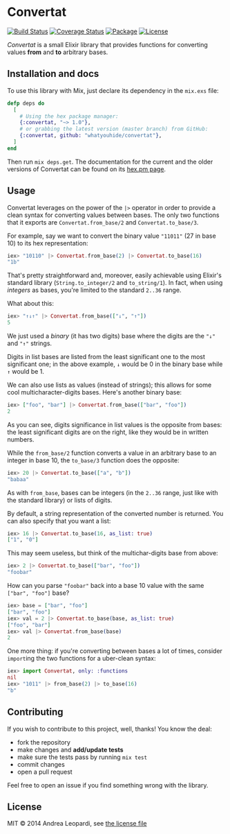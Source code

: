 # Convertat

[![Build Status](https://travis-ci.org/whatyouhide/convertat.svg?branch=master)](https://travis-ci.org/whatyouhide/convertat)
[![Coverage Status](https://img.shields.io/coveralls/whatyouhide/convertat.svg)](https://coveralls.io/r/whatyouhide/convertat)
[![Package](http://img.shields.io/hexpm/v/convertat.svg)](https://hex.pm/packages/convertat)
[![License](https://img.shields.io/hexpm/l/convertat.svg)](LICENSE.txt)

*Convertat* is a small Elixir library that provides functions for converting
values **from** and **to** arbitrary bases.


## Installation and docs

To use this library with Mix, just declare its dependency in the `mix.exs` file:

``` elixir
defp deps do
  [
    # Using the hex package manager:
    {:convertat, "~> 1.0"},
    # or grabbing the latest version (master branch) from GitHub:
    {:convertat, github: "whatyouhide/convertat"},
  ]
end
```

Then run `mix deps.get`. The documentation for the current and the older
versions of Convertat can be found on its [hex.pm
page](https://hex.pm/packages/convertat).


## Usage

Convertat leverages on the power of the `|>` operator in order to provide a
clean syntax for converting values between bases. The only two functions that it
exports are `Convertat.from_base/2` and `Convertat.to_base/3`.

For example, say we want to convert the binary value `"11011"` (27 in base 10)
to its hex representation:

``` elixir
iex> "10110" |> Convertat.from_base(2) |> Convertat.to_base(16)
"1b"
```

That's pretty straightforward and, moreover, easily achievable using Elixir's
standard library (`String.to_integer/2` and `to_string/1`). In fact, when using
*integers* as bases, you're limited to the standard `2..36` range.

What about this:

``` elixir
iex> "↑↓↑" |> Convertat.from_base(["↓", "↑"])
5
```

We just used a *binary* (it has two digits) base where the digits are the `"↓"`
and `"↑"` strings.

Digits in list bases are listed from the least significant one to the most
significant one; in the above example, `↓` would be 0 in the binary base while
`↑` would be 1.

We can also use lists as values (instead of strings); this allows for some cool
multicharacter-digits bases. Here's another binary base:

``` elixir
iex> ["foo", "bar"] |> Convertat.from_base(["bar", "foo"])
2
```

As you can see, digits significance in list values is the opposite from bases:
the least significant digits are on the right, like they would be in written
numbers.

While the `from_base/2` function converts a value in an arbitrary base to an
integer in base 10, the `to_base/3` function does the opposite:

``` elixir
iex> 20 |> Convertat.to_base(["a", "b"])
"babaa"
```

As with `from_base`, bases can be integers (in the `2..36` range, just like with
the standard library) or lists of digits.

By default, a string representation of the converted number is returned. You
can also specify that you want a list:

``` elixir
iex> 16 |> Convertat.to_base(16, as_list: true)
["1", "0"]
```

This may seem useless, but think of the multichar-digits base from above:

``` elixir
iex> 2 |> Convertat.to_base(["bar", "foo"])
"foobar"
```

How can you parse `"foobar"` back into a base 10 value with the same `["bar",
"foo"]` base?

``` elixir
iex> base = ["bar", "foo"]
["bar", "foo"]
iex> val = 2 |> Convertat.to_base(base, as_list: true)
["foo", "bar"]
iex> val |> Convertat.from_base(base)
2
```

One more thing: if you're converting between bases a lot of times, consider
`import`ing the two functions for a uber-clean syntax:

``` elixir
iex> import Convertat, only: :functions
nil
iex> "1011" |> from_base(2) |> to_base(16)
"b"
```


## Contributing

If you wish to contribute to this project, well, thanks! You know the deal:

* fork the repository
* make changes and **add/update tests**
* make sure the tests pass by running `mix test`
* commit changes
* open a pull request

Feel free to open an issue if you find something wrong with the library.


## License

MIT &copy; 2014 Andrea Leopardi, see [the license file](LICENSE.txt)
